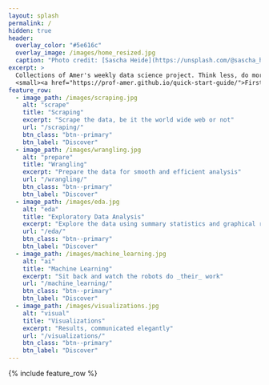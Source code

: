 ```yaml
---
layout: splash
permalink: /
hidden: true
header:
  overlay_color: "#5e616c"
  overlay_image: /images/home_resized.jpg
  caption: "Photo credit: [Sascha Heide](https://unsplash.com/@sascha_heide?utm_source=unsplash&utm_medium=referral&utm_content=creditCopyText)"
excerpt: >
  Collections of Amer's weekly data science project. Think less, do more.<br />
  <small><a href="https://prof-amer.github.io/quick-start-guide/">First Timer? Here</a></small>
feature_row:
  - image_path: /images/scraping.jpg
    alt: "scrape"
    title: "Scraping"
    excerpt: "Scrape the data, be it the world wide web or not"
    url: "/scraping/"
    btn_class: "btn--primary"
    btn_label: "Discover"
  - image_path: /images/wrangling.jpg
    alt: "prepare"
    title: "Wrangling"
    excerpt: "Prepare the data for smooth and efficient analysis"
    url: "/wrangling/"
    btn_class: "btn--primary"
    btn_label: "Discover"
  - image_path: /images/eda.jpg
    alt: "eda"
    title: "Exploratory Data Analysis"
    excerpt: "Explore the data using summary statistics and graphical representations"
    url: "/eda/"
    btn_class: "btn--primary"
    btn_label: "Discover" 
  - image_path: /images/machine_learning.jpg
    alt: "ai"
    title: "Machine Learning"
    excerpt: "Sit back and watch the robots do _their_ work"
    url: "/machine_learning/"
    btn_class: "btn--primary"
    btn_label: "Discover"
  - image_path: /images/visualizations.jpg
    alt: "visual"
    title: "Visualizations"
    excerpt: "Results, communicated elegantly"
    url: "/visualizations/"
    btn_class: "btn--primary"
    btn_label: "Discover"    
---
```


{% include feature_row %}
